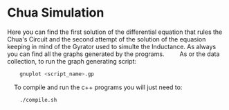 # Chua Simulation
Here you can find the first solution of the differential equation that rules the Chua's Circuit and the second attempt of the solution of the equasion keeping in mind of the Gyrator used to simulte the Inductance. As always you can find all the graphs generated by the programs.
&nbsp;
&nbsp;
&nbsp;
&nbsp;
As or the data collection, to run the graph generating script:
```bash
 	gnuplot <script_name>.gp
```
&nbsp;
&nbsp;
To compile and run the c++ programs you will just need to:
```bash
	./compile.sh
```

 
